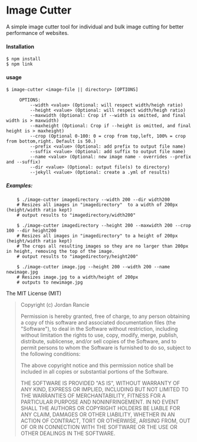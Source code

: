 # Image Cutter

A simple image cutter tool for individual and bulk image cutting for better performance of websites.

#### Installation

    $ npm install
    $ npm link
    
    
#### usage

    $ image-cutter <image-file || directory> [OPTIONS]
    
         OPTIONS:
             --width <value> (Optional: will respect width/heigh ratio)
             --height <value> (Optional: will respect width/heigh ratio)
             --maxwidth (Optional: Crop if --width is omitted, and final width is > maxwidth)
             --maxheight (Optional: Crop if --height is omitted, and final height is > maxheight)
             --crop (Optional 0-100: 0 = crop from top,left, 100% = crop from bottom,right. Default is 50.)
             --prefix <value> (Optional: add prefix to output file name)
             --suffix <value> (Optional: add suffix to output file name)             
             --name <value> (Optional: new image name - overrides --prefix and --suffix)
             --dir <value> (Optional: output file(s) to directory)
             --jekyll <value> (Optional: create a .yml of results)
                 
                 
##### Examples:

    
        $ ./image-cutter imagedirectory --width 200 --dir width200
        # Resizes all images in "imagedirectory"  to a width of 200px (height/width ratio kept) 
        # output results to "imagedirectory/width200"
    
        $ ./image-cutter imagedirectory --height 200 --maxwidth 200 --crop 100 --dir height200
        # Resizes all images in "imagedirectory" to a height of 200px (height/width ratio kept)
        # The crops all resulting images so they are no larger than 200px in height, removing the top of the image.
        # output results to "imagedirectory/height200"
            
        $ ./image-cutter image.jpg --height 200 --width 200 --name newimage.jpg
        # Resizes image.jpg to a width/height of 200px
        # outputs to newimage.jpg
           
                
The MIT License (MIT)

>
>Copyright (c) Jordan Rancie
>
>Permission is hereby granted, free of charge, to any person obtaining a copy of
this software and associated documentation files (the "Software"), to deal in
the Software without restriction, including without limitation the rights to
use, copy, modify, merge, publish, distribute, sublicense, and/or sell copies of
the Software, and to permit persons to whom the Software is furnished to do so,
subject to the following conditions:
>
>The above copyright notice and this permission notice shall be included in all
copies or substantial portions of the Software.
>
>THE SOFTWARE IS PROVIDED "AS IS", WITHOUT WARRANTY OF ANY KIND, EXPRESS OR
IMPLIED, INCLUDING BUT NOT LIMITED TO THE WARRANTIES OF MERCHANTABILITY, FITNESS
FOR A PARTICULAR PURPOSE AND NONINFRINGEMENT. IN NO EVENT SHALL THE AUTHORS OR
COPYRIGHT HOLDERS BE LIABLE FOR ANY CLAIM, DAMAGES OR OTHER LIABILITY, WHETHER
IN AN ACTION OF CONTRACT, TORT OR OTHERWISE, ARISING FROM, OUT OF OR IN
CONNECTION WITH THE SOFTWARE OR THE USE OR OTHER DEALINGS IN THE SOFTWARE.        